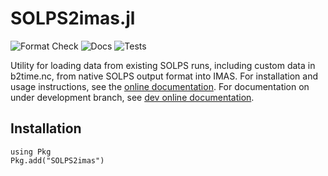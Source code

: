 # SOLPS2imas.jl

![Format Check](https://github.com/ProjectTorreyPines/SOLPS2imas.jl/actions/workflows/format_check.yml/badge.svg)
![Docs](https://github.com/ProjectTorreyPines/SOLPS2imas.jl/actions/workflows/make_docs.yml/badge.svg)
![Tests](https://github.com/ProjectTorreyPines/SOLPS2imas.jl/actions/workflows/test.yml/badge.svg)

Utility for loading data from existing SOLPS runs, including custom data in b2time.nc,
from native SOLPS output format into IMAS. For installation and usage instructions, see the [online documentation](https://projecttorreypines.github.io/SOLPS2imas.jl/stable). For documentation on under development branch, see [dev online documentation](https://projecttorreypines.github.io/SOLPS2imas.jl/dev).

## Installation

```
using Pkg
Pkg.add("SOLPS2imas")
```
